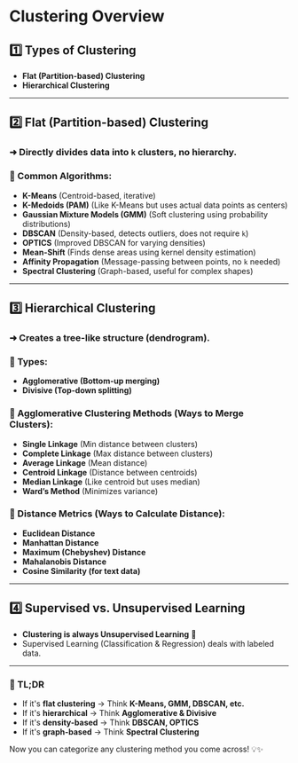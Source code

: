 # Clustering Overview

## 1️⃣ Types of Clustering
- **Flat (Partition-based) Clustering**  
- **Hierarchical Clustering**  

---

## 2️⃣ Flat (Partition-based) Clustering  
### ➜ Directly divides data into `k` clusters, no hierarchy.  

### 🔹 Common Algorithms:
- **K-Means** (Centroid-based, iterative)  
- **K-Medoids (PAM)** (Like K-Means but uses actual data points as centers)  
- **Gaussian Mixture Models (GMM)** (Soft clustering using probability distributions)  
- **DBSCAN** (Density-based, detects outliers, does not require `k`)  
- **OPTICS** (Improved DBSCAN for varying densities)  
- **Mean-Shift** (Finds dense areas using kernel density estimation)  
- **Affinity Propagation** (Message-passing between points, no `k` needed)  
- **Spectral Clustering** (Graph-based, useful for complex shapes)  

---

## 3️⃣ Hierarchical Clustering  
### ➜ Creates a tree-like structure (dendrogram).  

### 🔹 Types:
- **Agglomerative (Bottom-up merging)**  
- **Divisive (Top-down splitting)**  

### 🔹 Agglomerative Clustering Methods (Ways to Merge Clusters):
- **Single Linkage** (Min distance between clusters)  
- **Complete Linkage** (Max distance between clusters)  
- **Average Linkage** (Mean distance)  
- **Centroid Linkage** (Distance between centroids)  
- **Median Linkage** (Like centroid but uses median)  
- **Ward’s Method** (Minimizes variance)  

### 🔹 Distance Metrics (Ways to Calculate Distance):  
- **Euclidean Distance**  
- **Manhattan Distance**  
- **Maximum (Chebyshev) Distance**  
- **Mahalanobis Distance**  
- **Cosine Similarity (for text data)**  

---

## 4️⃣ Supervised vs. Unsupervised Learning  
- **Clustering is always Unsupervised Learning** 🚀  
- Supervised Learning (Classification & Regression) deals with labeled data.  

---

### **🎯 TL;DR**
- If it's **flat clustering** → Think **K-Means, GMM, DBSCAN, etc.**  
- If it's **hierarchical** → Think **Agglomerative & Divisive**  
- If it's **density-based** → Think **DBSCAN, OPTICS**  
- If it's **graph-based** → Think **Spectral Clustering**  

Now you can categorize any clustering method you come across! 💡✨  
